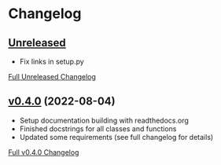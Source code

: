 # Changelog

## [Unreleased](https://github.com/matpompili/yamlpars/tree/main)

- Fix links in setup.py

[Full Unreleased Changelog](https://github.com/matpompili/yamlpars/compare/v0.4.0...main)

## [v0.4.0](https://github.com/matpompili/yamlpars/tree/v0.4.0) (2022-08-04)

- Setup documentation building with readthedocs.org
- Finished docstrings for all classes and functions
- Updated some requirements (see full changelog for details)

[Full v0.4.0 Changelog](https://github.com/matpompili/yamlpars/compare/v0.3.0...v0.4.0)